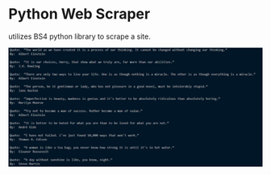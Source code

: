 # Python Web Scraper
 utilizes BS4 python library to scrape a site.  

![website to be scraped](https://github.com/fausto12/Python-Web-Scraper/blob/master/result.PNG)
